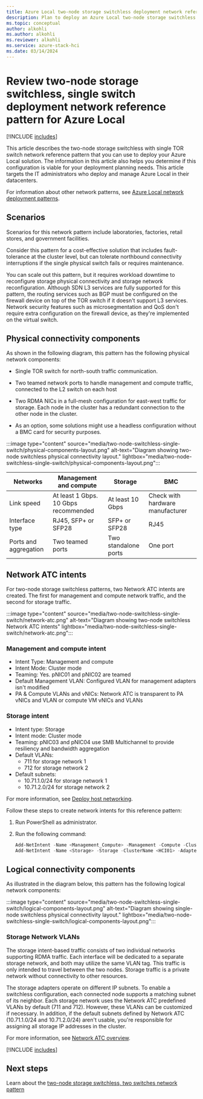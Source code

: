 ```yaml
---
title: Azure Local two-node storage switchless deployment network reference pattern
description: Plan to deploy an Azure Local two-node storage switchless network reference pattern.
ms.topic: conceptual
author: alkohli
ms.author: alkohli
ms.reviewer: alkohli
ms.service: azure-stack-hci
ms.date: 03/14/2024
---
```


# Review two-node storage switchless, single switch deployment network reference pattern for Azure Local

[!INCLUDE [includes](../../hci/includes/hci-applies-to-23h2-22h2.md)]

This article describes the two-node storage switchless with single TOR switch network reference pattern that you can use to deploy your Azure Local solution. The information in this article also helps you determine if this configuration is viable for your deployment planning needs. This article targets the IT administrators who deploy and manage Azure Local in their datacenters.

For information about other network patterns, see [Azure Local network deployment patterns](choose-network-pattern.md).

## Scenarios

Scenarios for this network pattern include laboratories, factories, retail stores, and government facilities.

Consider this pattern for a cost-effective solution that includes fault-tolerance at the cluster level, but can tolerate northbound connectivity interruptions if the single physical switch fails or requires maintenance.

You can scale out this pattern, but it requires workload downtime to reconfigure storage physical connectivity and storage network reconfiguration. Although SDN L3 services are fully supported for this pattern, the routing services such as BGP must be configured on the firewall device on top of the TOR switch if it doesn't support L3 services. Network security features such as microsegmentation and QoS don't require extra configuration on the firewall device, as they're implemented on the virtual switch.

## Physical connectivity components

As shown in the following diagram, this pattern has the following physical network components:

- Single TOR switch for north-south traffic communication.

- Two teamed network ports to handle management and compute traffic, connected to the L2 switch on each host

- Two RDMA NICs in a full-mesh configuration for east-west traffic for storage. Each node in the cluster has a redundant connection to the other node in the cluster.

- As an option, some solutions might use a headless configuration without a BMC card for security purposes.

:::image type="content" source="media/two-node-switchless-single-switch/physical-components-layout.png" alt-text="Diagram showing two-node switchless physical connectivity layout." lightbox="media/two-node-switchless-single-switch/physical-components-layout.png":::

|Networks|Management and compute|Storage|BMC|
|--|--|--|--|
|Link speed|At least 1 Gbps. 10 Gbps recommended|At least 10 Gbps|Check with hardware manufacturer|
|Interface type|RJ45, SFP+ or SFP28|SFP+ or SFP28|RJ45|
|Ports and aggregation|Two teamed ports|Two standalone ports|One port|

## Network ATC intents

For two-node storage switchless patterns, two Network ATC intents are created. The first for management and compute network traffic, and the second for storage traffic.

:::image type="content" source="media/two-node-switchless-single-switch/network-atc.png" alt-text="Diagram showing two-node switchless Network ATC intents" lightbox="media/two-node-switchless-single-switch/network-atc.png":::

### Management and compute intent

- Intent Type: Management and compute
- Intent Mode: Cluster mode
- Teaming: Yes. pNIC01 and pNIC02 are teamed
- Default Management VLAN: Configured VLAN for management adapters isn't modified
- PA & Compute VLANs and vNICs: Network ATC is transparent to PA vNICs and VLAN or compute VM vNICs and VLANs

### Storage intent

- Intent type: Storage
- Intent mode: Cluster mode
- Teaming: pNIC03 and pNIC04 use SMB Multichannel to provide resiliency and bandwidth aggregation
- Default VLANs:
  - 711 for storage network 1
  - 712 for storage network 2
- Default subnets:
  - 10.71.1.0/24 for storage network 1
  - 10.71.2.0/24 for storage network 2

For more information, see [Deploy host networking](../deploy/network-atc.md).

Follow these steps to create network intents for this reference pattern:

1. Run PowerShell as administrator.
1. Run the following command:

    ```powershell
    Add-NetIntent -Name <Management_Compute> -Management -Compute -ClusterName <HCI01> -AdapterName <pNIC01, pNIC02>
    Add-NetIntent -Name <Storage> -Storage -ClusterName <HCI01> -AdapterName <pNIC03, pNIC04>
    ```

## Logical connectivity components

As illustrated in the diagram below, this pattern has the following logical network components:

:::image type="content" source="media/two-node-switchless-single-switch/logical-components-layout.png" alt-text="Diagram showing single-node switchless physical connectivity layout." lightbox="media/two-node-switchless-single-switch/logical-components-layout.png":::

### Storage Network VLANs

The storage intent-based traffic consists of two individual networks supporting RDMA traffic. Each interface will be dedicated to a separate storage network, and both may utilize the same VLAN tag. This traffic is only intended to travel between the two nodes. Storage traffic is a private network without connectivity to other resources.

The storage adapters operate on different IP subnets. To enable a switchless configuration, each connected node supports a matching subnet of its neighbor. Each storage network uses the Network ATC predefined VLANs by default (711 and 712). However, these VLANs can be customized if necessary. In addition, if the default subnets defined by Network ATC (10.71.1.0/24 and 10.71.2.0/24) aren't usable, you're responsible for assigning all storage IP addresses in the cluster.

For more information, see [Network ATC overview](../concepts/network-atc-overview.md).

[!INCLUDE [includes](includes/hci-patterns-two-node.md)]

## Next steps

Learn about the [two-node storage switchless, two switches network pattern](two-node-switchless-two-switches.md)